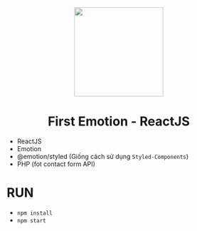 <div align="center">
    <img src="https://networksynapse.net/wp-content/uploads/2021/12/emotion-js-react-1232x616.png" width="200"/>
</div>

<div align="center">
    <h1>First Emotion - ReactJS</h1>
</div>

- ReactJS
- Emotion
- @emotion/styled (Giống cách sử dụng `Styled-Components`)
- PHP (fot contact form API)

# RUN
- `npm install`
- `npm start`


